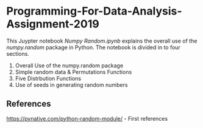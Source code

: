 # Programming-For-Data-Analysis-Assignment-2019

This Juypter notebook *Numpy Random.ipynb* explains the overall use of the *numpy.random* package in Python. The notebook is divided in to four sections.

1. Overall Use of the numpy.random package
2. Simple random data & Permutations Functions
3. Five Distrbution Functions
4. Use of seeds in generating random numbers

## References
https://pynative.com/python-random-module/ - First references

